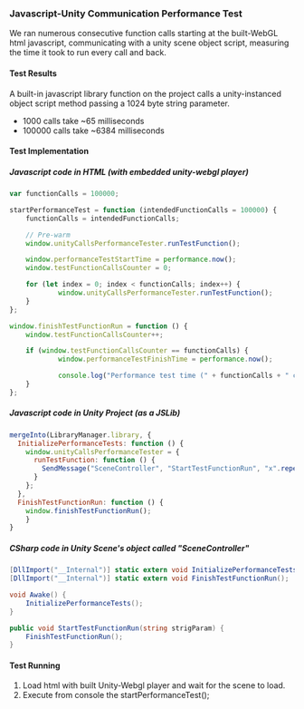 ### Javascript-Unity Communication Performance Test
We ran numerous consecutive function calls starting at the built-WebGL html javascript, communicating with a unity scene object script, measuring the time it took to run every call and back.

#### Test Results
A built-in javascript library function on the project calls a unity-instanced object script method passing a 1024 byte string parameter.

* 1000 calls take ~65 milliseconds
* 100000 calls take ~6384 milliseconds

#### Test Implementation

##### Javascript code in HTML (with embedded unity-webgl player)
```javascript
var functionCalls = 100000;

startPerformanceTest = function (intendedFunctionCalls = 100000) {
	functionCalls = intendedFunctionCalls;

	// Pre-warm
	window.unityCallsPerformanceTester.runTestFunction();

	window.performanceTestStartTime = performance.now();
	window.testFunctionCallsCounter = 0;

	for (let index = 0; index < functionCalls; index++) {
			window.unityCallsPerformanceTester.runTestFunction();
	}
};

window.finishTestFunctionRun = function () {
	window.testFunctionCallsCounter++;

	if (window.testFunctionCallsCounter == functionCalls) {
			window.performanceTestFinishTime = performance.now();

			console.log("Performance test time (" + functionCalls + " calls): " + (window.performanceTestFinishTime - window.performanceTestStartTime));
	}
};
```

##### Javascript code in Unity Project (as a JSLib)
```javascript
mergeInto(LibraryManager.library, {
  InitializePerformanceTests: function () {
    window.unityCallsPerformanceTester = {
      runTestFunction: function () {
        SendMessage("SceneController", "StartTestFunctionRun", "x".repeat(1024));
      }
    };
  },
  FinishTestFunctionRun: function () {
    window.finishTestFunctionRun();
	}
}
```

##### CSharp code in Unity Scene's object called "SceneController"
```cs
[DllImport("__Internal")] static extern void InitializePerformanceTests();
[DllImport("__Internal")] static extern void FinishTestFunctionRun();

void Awake() {
	InitializePerformanceTests();
}

public void StartTestFunctionRun(string strigParam) {
	FinishTestFunctionRun();
}
```

#### Test Running
1. Load html with built Unity-Webgl player and wait for the scene to load.
2. Execute from console the startPerformanceTest();